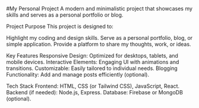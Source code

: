 #My Personal Project
A modern and minimalistic project that showcases my skills and serves as a personal portfolio or blog.

Project Purpose
This project is designed to:

Highlight my coding and design skills.
Serve as a personal portfolio, blog, or simple application.
Provide a platform to share my thoughts, work, or ideas.

Key Features
Responsive Design: Optimized for desktops, tablets, and mobile devices.
Interactive Elements: Engaging UI with animations and transitions.
Customizable: Easily tailored to individual needs.
Blogging Functionality: Add and manage posts efficiently (optional).

Tech Stack
Frontend: HTML, CSS (or Tailwind CSS), JavaScript, React.
Backend (if needed): Node.js, Express.
Database: Firebase or MongoDB (optional).
